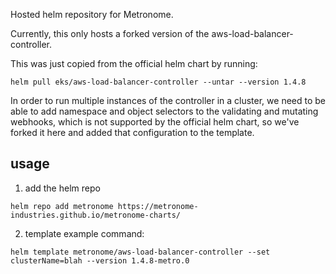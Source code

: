 Hosted helm repository for Metronome.

Currently, this only hosts a forked version of the aws-load-balancer-controller.

This was just copied from the official helm chart by running:

```
helm pull eks/aws-load-balancer-controller --untar --version 1.4.8
```

In order to run multiple instances of the controller in a cluster, we need to be able to
add namespace and object selectors to the validating and mutating webhooks, which is not
supported by the official helm chart, so we've forked it here and added that
configuration to the template.

## usage

1. add the helm repo
```
helm repo add metronome https://metronome-industries.github.io/metronome-charts/
```

2. template example command:
```
helm template metronome/aws-load-balancer-controller --set clusterName=blah --version 1.4.8-metro.0
```